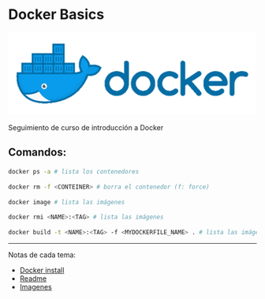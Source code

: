 # Docker Basics
![logo](xtras/Docker-logo.png)

Seguimiento de curso de introducción a Docker

## Comandos:
```sh 
docker ps -a # lista los contenedores
```

```sh 
docker rm -f <CONTEINER> # borra el contenedor (f: force)
```

```sh 
docker image # lista las imágenes
```

```sh 
docker rmi <NAME>:<TAG> # lista las imágenes
```

```sh 
docker build -t <NAME>:<TAG> -f <MYDOCKERFILE_NAME> . # lista las imágenes
```
___
Notas de cada tema:
- [Docker install](../docker_basics/Docker_install.md)
- [Readme](../docker_basics/README.md)
- [Imagenes](../docker_basics/imagenes.md)
